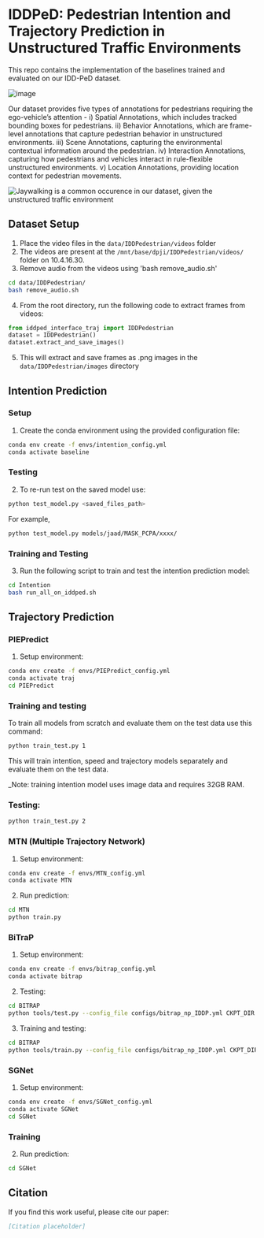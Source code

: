# IDDPeD: Pedestrian Intention and Trajectory Prediction in Unstructured Traffic Environments
This repo contains the implementation of the baselines trained and evaluated on our IDD-PeD dataset.

![image](https://github.com/user-attachments/assets/967755a1-7f4a-4d7d-945f-a845ff188254)

Our dataset provides five types of annotations for pedestrians requiring the ego-vehicle’s attention -
i) Spatial Annotations, which includes tracked bounding boxes for pedestrians.
ii) Behavior Annotations, which are frame-level annotations that capture pedestrian behavior in unstructured environments.
iii) Scene Annotations, capturing the environmental contextual information around the pedestrian.
iv) Interaction Annotations, capturing how pedestrians and vehicles interact in rule-flexible unstructured environments.
v) Location Annotations, providing location context for pedestrian movements.

![Jaywalking is a common occurence in our dataset, given the unstructured traffic environment](./jaywalking_iddp_2.gif)

## Dataset Setup

1. Place the video files in the `data/IDDPedestrian/videos` folder
2. The videos are present at the `/mnt/base/dpji/IDDPedestrian/videos/` folder on 10.4.16.30.
3. Remove audio from the videos using 'bash remove_audio.sh'
```bash
cd data/IDDPedestrian/
bash remove_audio.sh
```
4. From the root directory, run the following code to extract frames from videos:

```python
from iddped_interface_traj import IDDPedestrian
dataset = IDDPedestrian()
dataset.extract_and_save_images()
```
5. This will extract and save frames as .png images in the `data/IDDPedestrian/images` directory

## Intention Prediction

### Setup
1. Create the conda environment using the provided configuration file:
```bash
conda env create -f envs/intention_config.yml
conda activate baseline
```

### Testing
2. To re-run test on the saved model use:
```bash
python test_model.py <saved_files_path>
```
For example,
```bash
python test_model.py models/jaad/MASK_PCPA/xxxx/
```


### Training and Testing
3. Run the following script to train and test the intention prediction model:
```bash
cd Intention
bash run_all_on_iddped.sh
```

## Trajectory Prediction

### PIEPredict
1. Setup environment:
```bash
conda env create -f envs/PIEPredict_config.yml
conda activate traj
cd PIEPredict
```

### Training and testing
To train all models from scratch and evaluate them on the test data use this command:
```bash
python train_test.py 1
```
This will train intention, speed and trajectory models separately and evaluate them on the test data.

_Note: training intention model uses image data and requires 32GB RAM.

### Testing:
```bash
python train_test.py 2
```

### MTN (Multiple Trajectory Network)
1. Setup environment:
```bash
conda env create -f envs/MTN_config.yml
conda activate MTN
```

2. Run prediction:
```bash
cd MTN
python train.py
```

### BiTraP
1. Setup environment:
```bash
conda env create -f envs/bitrap_config.yml
conda activate bitrap
```

2. Testing:
```bash
cd BITRAP
python tools/test.py --config_file configs/bitrap_np_IDDP.yml CKPT_DIR epoch_latest.pth
```

3. Training and testing:
```bash
cd BITRAP
python tools/train.py --config_file configs/bitrap_np_IDDP.yml CKPT_DIR epoch_latest.pth
```

### SGNet
1. Setup environment:
```bash
conda env create -f envs/SGNet_config.yml
conda activate SGNet
cd SGNet
```

### Training
2. Run prediction:
```bash
cd SGNet
```


## Citation
If you find this work useful, please cite our paper:
```bibtex
[Citation placeholder]
```
